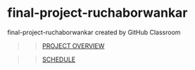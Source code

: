 # final-project-ruchaborwankar
final-project-ruchaborwankar created by GitHub Classroom

>> [PROJECT OVERVIEW](https://github.com/cu-ecen-5013/final-project-atharvdesai1996/wiki/Project-Overview)

>> [SCHEDULE](https://github.com/cu-ecen-5013/final-project-atharvdesai1996/wiki/Schedule)
